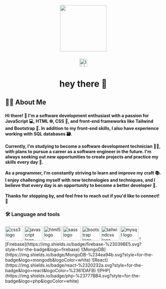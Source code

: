 <div align="center">
  <img height="150" src="https://camo.githubusercontent.com/62da68eb62b1e5f175f7d1f0191dd89a653d7908feb22d37d4a0ab07365d6791/68747470733a2f2f6d656469612e67697068792e636f6d2f6d656469612f4d3967624264396e6244724f5475314d71782f67697068792e676966"  />
</div>

###

<div align="center">
  <a href="https://www.linkedin.com/in/mateo-bodini/" target="_blank">
    <img src="https://img.shields.io/static/v1?message=LinkedIn&logo=linkedin&label=&color=0077B5&logoColor=white&labelColor=&style=for-the-badge" height="25" alt="linkedin logo"  />
  </a>
</div>

###

<h1 align="center">hey there 👋</h1>

###

<h2 align="left">👩‍💻  About Me</h2>

###

<h4 align="left">Hi there! 👋 I'm a software development enthusiast with a passion for JavaScript 💻, HTML 🌐, CSS 🎨, and front-end frameworks like Tailwind and Bootstrap 🚀. In addition to my front-end skills, I also have experience working with SQL databases 🗃️.<br><br>Currently, I'm studying to become a software development technician 👨‍💻, with plans to pursue a career as a software engineer in the future. I'm always seeking out new opportunities to create projects and practice my skills every day 🌟.<br><br>As a programmer, I'm constantly striving to learn and improve my craft 📚. I enjoy challenging myself with new technologies and techniques, and I believe that every day is an opportunity to become a better developer 💪.<br><br>Thanks for stopping by, and feel free to reach out if you'd like to connect! 🤝</h4>

###

<h3 align="left">🛠 Language and tools</h3>

###

<div align="left">
  <img src="https://cdn.jsdelivr.net/gh/devicons/devicon/icons/css3/css3-original.svg" height="46" width="58" alt="css3 logo"  />
  <img src="https://cdn.jsdelivr.net/gh/devicons/devicon/icons/javascript/javascript-original.svg" height="46" width="58" alt="javascript logo"  />
  <img src="https://cdn.jsdelivr.net/gh/devicons/devicon/icons/html5/html5-original.svg" height="46" width="58" alt="html5 logo"  />
  <img src="https://cdn.jsdelivr.net/gh/devicons/devicon/icons/sass/sass-original.svg" height="46" width="58" alt="sass logo"  />
  <img src="https://cdn.jsdelivr.net/gh/devicons/devicon/icons/bootstrap/bootstrap-original.svg" height="46" width="58" alt="bootstrap logo"  />
  <img src="https://cdn.jsdelivr.net/gh/devicons/devicon/icons/tailwindcss/tailwindcss-plain.svg" height="46" width="58" alt="tailwindcss logo"  />
  <img src="https://cdn.jsdelivr.net/gh/devicons/devicon/icons/mysql/mysql-original-wordmark.svg" height="46" width="58" alt="mysql logo"  />
  ![Firebase](https://img.shields.io/badge/firebase-%23039BE5.svg?style=for-the-badge&logo=firebase) ![MongoDB](https://img.shields.io/badge/MongoDB-%234ea94b.svg?style=for-the-badge&logo=mongodb&logoColor=white) ![React](https://img.shields.io/badge/react-%2320232a.svg?style=for-the-badge&logo=react&logoColor=%2361DAFB) ![PHP](https://img.shields.io/badge/php-%23777BB4.svg?style=for-the-badge&logo=php&logoColor=white)
</div>

###
























